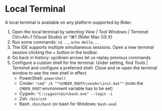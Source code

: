 # Local Terminal

A local terminal is available on any platform supported by Rider.

1. Open the local terminal by selecting _View \| Tool Windows \| Terminal_.
   Ctrl+Alt+1 (Visual Studio) or ^⌘1 (Rider Mac OS X)
2. Run some commands: `cd ..`, `echo Hello`, ...
3. The IDE supports multiple simultaneous sessions. Open a new terminal session clicking the _+_ button in the toolbar.
4. Go back in history: up/down arrows let us replay previous commands.
5. Configure a custom shell for the terminal. Under setting, find _Tools \| Terminal_ and configure a preferred shell.
   Close and re-open the terminal window to see the new shell in effect.
    * PowerShell: `powershell`
    * Cmder: `"cmd" /k ""%CMDER_ROOT%\vendor\init.bat""` (note the `CMDER_ROOT` environment variable has to be set)
    * Cygwin: `"C:\cygwin\bin\bash.exe" --login -i`
    * Zsh: `/bin/zsh`
    * Bash: `/bin/bash` (or bash for Windows: `bash.exe`)